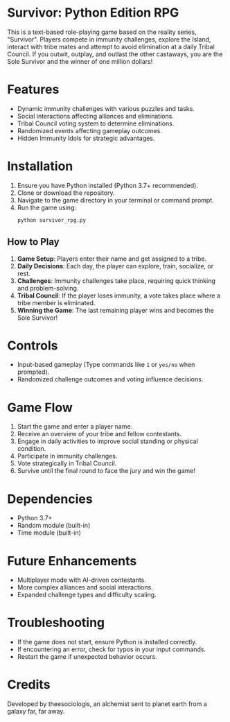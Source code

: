 # Survivor: Python Edition RPG

This is a text-based role-playing game based on the reality series, "Survivor".
Players compete in immunity challenges, explore the Island, interact with tribe
mates and attempt to avoid elimination at a daily Tribal Council. If
you outwit, outplay, and outlast the other castaways, you are the Sole Survivor and
the winner of one million dollars!

# Features
- Dynamic immunity challenges with various puzzles and tasks.
- Social interactions affecting alliances and eliminations.
- Tribal Council voting system to determine eliminations.
- Randomized events affecting gameplay outcomes.
- Hidden Immunity Idols for strategic advantages.

# Installation
1. Ensure you have Python installed (Python 3.7+ recommended).
2. Clone or download the repository.
3. Navigate to the game directory in your terminal or command prompt.
4. Run the game using:
   ```sh
   python survivor_rpg.py
   ```

## How to Play
1. **Game Setup**: Players enter their name and get assigned to a tribe.
2. **Daily Decisions**: Each day, the player can explore, train, socialize, or rest.
3. **Challenges**: Immunity challenges take place, requiring quick thinking and problem-solving.
4. **Tribal Council**: If the player loses immunity, a vote takes place where a tribe member is eliminated.
5. **Winning the Game**: The last remaining player wins and becomes the Sole Survivor!

# Controls
- Input-based gameplay (Type commands like `1` or `yes/no` when prompted).
- Randomized challenge outcomes and voting influence decisions.

# Game Flow
1. Start the game and enter a player name.
2. Receive an overview of your tribe and fellow contestants.
3. Engage in daily activities to improve social standing or physical condition.
4. Participate in immunity challenges.
5. Vote strategically in Tribal Council.
6. Survive until the final round to face the jury and win the game!

# Dependencies
- Python 3.7+
- Random module (built-in)
- Time module (built-in)

# Future Enhancements
- Multiplayer mode with AI-driven contestants.
- More complex alliances and social interactions.
- Expanded challenge types and difficulty scaling.

# Troubleshooting
- If the game does not start, ensure Python is installed correctly.
- If encountering an error, check for typos in your input commands.
- Restart the game if unexpected behavior occurs.

# Credits
Developed by theesociologis, an alchemist sent to planet earth from a galaxy far, far away. 

